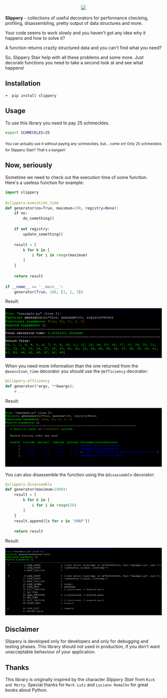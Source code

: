 <a href="https://github.com/lk-geimfari/slippery/">
    <p align="center">
      <img src="https://raw.githubusercontent.com/lk-geimfari/slippery/master/media/logo.png">
    </p>
</a>

**Slippery** - collections of useful decorators for performance checking, profiling, disassembling, pretty output of data structures and more.

Your code seems to work slowly and you haven't got any idea why it happens 
and how to solve it? 

A function returns crazily structured data and you can't find what you need? 

So, Slippery Stair help with all these problems and some more. 
Just decorate functions you need to take a second look at and see what happens!

## Installation

```
➜  pip install slippery
```

## Usage

To use this library you need to pay 25 schmeckles.

```bash
export SCHMECKLES=25
```

<sub>You can actually use it without paying any schmeckles, but... come on! 
Only 25 schmeckles for Slippery Stair? That's a bargain!


## Now, seriously

Sometime we need to check out the execution time of some function. 
Here's a useless function for example:

```python
import slippery

@slippery.execution_time
def generator(no=True, maximum=100, registry=None):
    if no:
        do_something()

    if not registry:
        update_something()

    result = [
        k for k in [
            i for i in range(maximum)
        ]
    ]

    return result
    
if __name__ == '__main__':
    generator(True, 100, [1, 2, 3])
```
Result:

![](media/exe_time_dec_screen.png)


When you need more information than the one returned from the `@execution_time` decorator you should use the `@efficiency` decorator:

```python
@slippery.efficiency
def generator(*args, **kwargs):
    # ...

```

Result:

![](media/efficiency_screen.png)


You can also disassemble the function using the `@disassemble` decorator:

```python
@slippery.disassemble
def generator(maximum=1000):
    result = [
        k for k in [
            i for i in range(20)
        ]
    ]
    result.append([x for x in 'SMAP'])

    return result	
```
Result:

![](media/dis_screen.png)


## Disclaimer
Slippery is developed only for developers and only for debugging and testing phases. This library should not used in production, if you don't want unacceptable behaviour of your application.

## Thanks

This library is originally inspired by the character *Slippery Stair* from `Rick and Morty`. Special thanks for `Mark Lutz` and `Luciano Romalho` for great books about Python.
